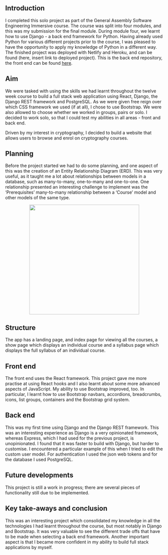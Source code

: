 ## Introduction
I completed this solo project as part of the General Assembly Software Engineering Immersive course. The course was split into four modules, and this was my submission for the final module. During module four, we learnt how to use Django - a back end framework for Python. Having already used Python for various different projects prior to the course, I was pleased to have the opportunity to apply my knowledge of Python in a different way. The finished project was deployed with Netlify and Heroku, and can be found (here, insert link to deployed project). This is the back end repository, the front end can be found [here](https://github.com/tigeryant/sei-project-four-fe).

## Aim
We were tasked with using the skills we had learnt throughout the twelve week course to build a full stack web application using React, Django, the Django REST framework and PostgreSQL. As we were given free reign over which CSS framework we used (if at all), I chose to use Bootstrap. We were also allowed to choose whether we worked in groups, pairs or solo. I decided to work solo, so that I could test my abilities in all areas - front and back end. 

Driven by my interest in cryptography, I decided to build a website that allows users to browse and enrol on cryptography courses. 

## Planning
Before the project started we had to do some planning, and one aspect of this was the creation of an Entity Relationship Diagram (ERD). This was very useful, as it taught me a lot about relationships between models in a database, such as many-to-many, one-to-many and one-to-one. One relationship presented an interesting challenge to implement was the ‘Prerequisites’ many-to-many relationship between a ‘Course’ model and other models of the same type.

<p align="center">
  <img src="https://i.imgur.com/H4pa2bm.png" height="350px"></img>
  </p>

## Structure
The app has a landing page, and index page for viewing all the courses, a show page which displays an individual course and a syllabus page which displays the full syllabus of an individual course. 

## Front end
The front end uses the React framework. This project gave me more practise at using React hooks and I also learnt about some more advanced aspects of JavaScript. My ability to use Bootstrap improved, too. In particular, I learnt how to use Bootstrap navbars, accordions, breadcrumbs, icons, list groups, containers and the Bootstrap grid system.

## Back end
This was my first time using Django and the Django REST framework. This was an interesting experience as Django is a very opinionated framework, whereas Express, which I had used for the previous project, is unopinionated. I found that it was faster to build with Django, but harder to customise. I encountered a particular example of this when I tried to edit the custom user model. For authentication I used the json web tokens and for the database I used PostgreSQL.

## Future developments
This project is still a work in progress; there are several pieces of functionality still due to be implemented.

## Key take-aways and conclusion
This was an interesting project which consolidated my knowledge in all the technologies I had learnt throughout the course, but most notably in Django and Bootstrap. It was very valuable to see the different trade offs that have to be made when selecting a back end framework. Another important aspect is that I became more confident in my ability to build full stack applications by myself. 
